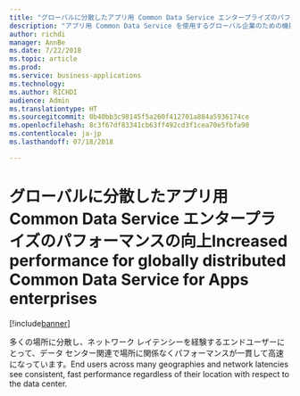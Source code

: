 ```yaml
---
title: "グローバルに分散したアプリ用 Common Data Service エンタープライズのパフォーマンスの向上"
description: "アプリ用 Common Data Service を使用するグローバル企業のための機能強化"
author: richdi
manager: AnnBe
ms.date: 7/22/2018
ms.topic: article
ms.prod: 
ms.service: business-applications
ms.technology: 
ms.author: RICHDI
audience: Admin
ms.translationtype: HT
ms.sourcegitcommit: 0b40bb3c98145f5a260f412701a884a5936174ce
ms.openlocfilehash: 8c3f67df83341cb63ff492cd3f1cea70e5fbfa90
ms.contentlocale: ja-jp
ms.lasthandoff: 07/18/2018

---
```

# <a name="increased-performance-for-globally-distributed-common-data-service-for-apps-enterprises"></a><span data-ttu-id="d326a-103">グローバルに分散したアプリ用 Common Data Service エンタープライズのパフォーマンスの向上</span><span class="sxs-lookup"><span data-stu-id="d326a-103">Increased performance for globally distributed Common Data Service for Apps enterprises</span></span>


[!include[banner](../../includes/banner.md)]

<span data-ttu-id="d326a-104">多くの場所に分散し、ネットワーク レイテンシーを経験するエンドユーザーにとって、データ センター関連で場所に関係なくパフォーマンスが一貫して高速になっています。</span><span class="sxs-lookup"><span data-stu-id="d326a-104">End users across many geographies and network latencies see consistent, fast performance regardless of their location with respect to the data center.</span></span>

